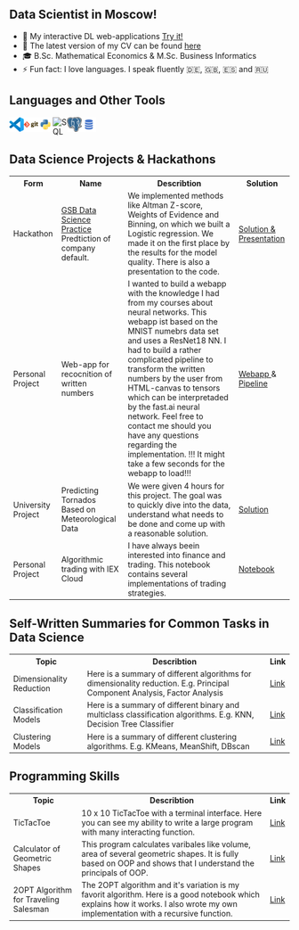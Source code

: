 
## Data Scientist in Moscow!

- 🔭 My interactive DL web-applications [Try it!][website]
- 📑 The latest version of my CV can be found [here][CV]
- 🎓 B.Sc. Mathematical Economics & M.Sc. Business Informatics
- ⚡ Fun fact: I love languages. I speak fluently 🇩🇪, 🇬🇧, 🇪🇸 and 🇷🇺

## Languages and Other Tools

<img align="left" alt="Visual Studio Code" width="26px" src="https://raw.githubusercontent.com/github/explore/80688e429a7d4ef2fca1e82350fe8e3517d3494d/topics/visual-studio-code/visual-studio-code.png" />
<img align="left" alt="Git" width="26px" src="https://raw.githubusercontent.com/github/explore/80688e429a7d4ef2fca1e82350fe8e3517d3494d/topics/git/git.png" />
<img align="left" alt="Git" width="26px" src="https://raw.githubusercontent.com/github/explore/80688e429a7d4ef2fca1e82350fe8e3517d3494d/topics/python/python.png" />
<img align="left" alt="SQL" width="26px" src="https://www.pngall.com/wp-content/uploads/2017/05/Copyright-Symbol-R-Free-Download-PNG.png" />
<img align="left" alt="Git" width="26px" src="https://raw.githubusercontent.com/github/explore/80688e429a7d4ef2fca1e82350fe8e3517d3494d/topics/postgresql/postgresql.png" />
<img align="left" alt="SQL" width="26px" src="https://raw.githubusercontent.com/github/explore/80688e429a7d4ef2fca1e82350fe8e3517d3494d/topics/sql/sql.png" />

<br />
<br />


## Data Science Projects & Hackathons

<table>
<tr>
  <th>Form</th>
  <th>Name</th>
  <th>Describtion</th>
  <th>Solution</th>
</tr> 
<tr>
  <td>Hackathon</td>
  <td><a href = "https://dsbattle.com/hackathons/gsb/">GSB Data Science Practice</a> Predtiction of company default.</td>
  <td>We implemented methods like Altman Z-score, Weights of Evidence and Binning, on which we built a Logistic regression. We made it on the first place by the results for the model quality. There is also a presentation to the code.</td>
  <td><a href = "https://github.com/gzguevara/Data-Science/tree/master/SberBank%20Hackathon">Solution & Presentation</a></td>
</tr>
<tr>
  <td>Personal Project</td>
  <td>Web-app for recocnition of written numbers</td>
  <td>I wanted to build a webapp with the knowledge I had from my courses about neural networks. This webapp ist based on the MNIST numebrs data set and uses a ResNet18 NN. I had to build a rather complicated pipeline to transform the written numbers by the user from HTML-canvas to tensors which can be interpretaded by the fast.ai neural network. Feel free to contact me should you have any questions regarding the implementation. !!! It might take a few seconds for the webapp to load!!!</td>
  <td><a href = "https://erich-ganz-cv.herokuapp.com/sketch_pad"> Webapp </a> & <a href = "https://github.com/gzguevara/Data-Science/blob/master/Deep%20Learning/MNIST_Pipeline.ipynb"> Pipeline </a></td>
</tr> 

<tr>
  <td>University Project</td>
  <td>Predicting Tornados Based on Meteorological Data</td>
  <td>We were given 4 hours for this project. The goal was to quickly dive into the data, understand what needs to be done and come up with a reasonable solution.</td>
  <td><a href = "https://github.com/gzguevara/Data-Science/blob/master/Machine%20Learning/PredictingTornados.ipynb"> Solution </a></td>
</tr> 
<tr>
  <td>Personal Project</td>
  <td>Algorithmic trading with IEX Cloud</td>
  <td>I have always beein interested into finance and trading. This notebook contains several implementations of trading strategies.</td>
  <td><a href = "https://github.com/gzguevara/Data-Science/blob/master/Machine%20Learning/PredictingTornados.ipynb"> Notebook </a></td>
</tr> 
</table>

## Self-Written Summaries for Common Tasks in Data Science

<table>
<tr>
  <th>Topic</th>
  <th>Describtion</th>
  <th>Link</th>
</tr> 
<tr>
  <td>Dimensionality Reduction</td>
  <td>Here is a summary of different algorithms for dimensionality reduction. E.g. Principal Component Analysis, Factor Analysis </td>
  <td><a href = "https://github.com/gzguevara/Data-Science/blob/master/Machine%20Learning/DimensionalityReduction.ipynb">Link</a></td>
</tr>
<tr>
  <td>Classification Models</td>
  <td>Here is a summary of different binary and multiclass classification algorithms. E.g. KNN, Decision Tree Classifier</td>
  <td><a href = "https://github.com/gzguevara/Data-Science/blob/master/Machine%20Learning/ClassificationSummary.ipynb">Link</a></td>
</tr> 
<tr>
  <td>Clustering Models</td>
  <td>Here is a summary of different clustering algorithms. E.g. KMeans, MeanShift, DBscan</td>
  <td><a href = "https://github.com/gzguevara/Data-Science/blob/master/Machine%20Learning/ClusteringSummary.ipynb">Link</a></td>
</tr> 
</table>

## Programming Skills

<table>
<tr>
  <th>Topic</th>
  <th>Describtion</th>
  <th>Link</th>
</tr> 
<tr>
  <td>TicTacToe</td>
  <td> 10 x 10 TicTacToe with a terminal interface. Here you can see my ability to write a large program with many interacting function.</td>
  <td><a href = "https://github.com/gzguevara/Complete-Programs/blob/master/TicTacToe.py">Link</a></td>
</tr>
<tr>
  <td>Calculator of Geometric Shapes</td>
  <td>This program calculates varibales like volume, area of several geometric shapes. It is fully based on OOP and shows that I understand the principals of OOP.</td>
  <td><a href = "https://github.com/gzguevara/Complete-Programs/tree/master/CalculatorGrometricsFroms">Link</a></td>
</tr> 
<tr>
  <td>2OPT Algorithm for Traveling Salesman</td>
  <td>The 2OPT algorithm and it's variation is my favorit algorithm. Here is a good notebook which explains how it works. I also wrote my own implementation with a recursive function.</td>
  <td><a href = "https://github.com/gzguevara/Algorithms-And-Programming-Skills/blob/master/TravelingSalesman.ipynb">Link</a></td>
</tr> 
</table>


[website]: https://erich-ganz-cv.herokuapp.com/sketch_pad
[CV]: https://github.com/gzguevara/gzguevara/blob/master/резюме.pdf
